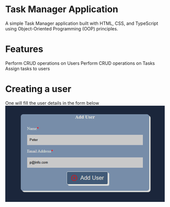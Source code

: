 # Task Manager Application
A simple Task Manager application built with HTML, CSS, and TypeScript using Object-Oriented Programming (OOP) principles.

# Features
Perform CRUD operations on Users
Perform CRUD operations on Tasks
Assign tasks to users
# Creating a user
One will fill the user details in the form below
![alt text](image.png)